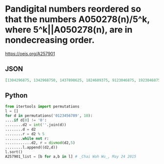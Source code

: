 # Pandigital numbers reordered so that the numbers A050278\(n\)/5^k, where 5^k\|\|A050278\(n\), are in nondecreasing order\.
https://oeis.org/A257901
## JSON
```JSON
[1304296875, 1342968750, 1437890625, 1824609375, 9123046875, 1923046875, 3104296875, 3142968750, 3649218750, 4137890625, 4862109375, 1034296875, 1269843750, 6349218750, 1284609375, 1293046875, 1347890625, 1432968750, 8124609375, 1629843750, 8462109375]
```
## Python
```Python
from itertools import permutations
l = []
for d in permutations('0123456789', 10):
....if d[0] != '0':
........d2 = int(''.join(d))
........d = d2
........r = d2 % 5
........while not r:
............d2, r = divmod(d2,5)
........l.append((d2,d))
l.sort()
A257901_list = [b for a,b in l] # _Chai Wah Wu_, May 24 2015
```
